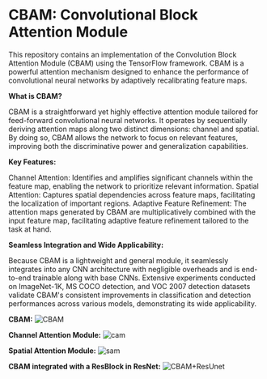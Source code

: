 # CBAM: Convolutional Block Attention Module
This repository contains an implementation of the Convolution Block Attention Module (CBAM) using the TensorFlow framework. CBAM is a powerful attention mechanism designed to enhance the performance of convolutional neural networks by adaptively recalibrating feature maps.

**What is CBAM?**

CBAM is a straightforward yet highly effective attention module tailored for feed-forward convolutional neural networks. It operates by sequentially deriving attention maps along two distinct dimensions: channel and spatial. By doing so, CBAM allows the network to focus on relevant features, improving both the discriminative power and generalization capabilities.

**Key Features:**

Channel Attention: Identifies and amplifies significant channels within the feature map, enabling the network to prioritize relevant information.
Spatial Attention: Captures spatial dependencies across feature maps, facilitating the localization of important regions.
Adaptive Feature Refinement: The attention maps generated by CBAM are multiplicatively combined with the input feature map, facilitating adaptive feature refinement tailored to the task at hand.

**Seamless Integration and Wide Applicability:**

Because CBAM is a lightweight and general module, it seamlessly integrates into any CNN architecture with negligible overheads and is end-to-end trainable along with base CNNs. Extensive experiments conducted on ImageNet-1K, MS COCO detection, and VOC 2007 detection datasets validate CBAM's consistent improvements in classification and detection performances across various models, demonstrating its wide applicability.

**CBAM:**
![CBAM](https://github.com/AlirezaFBabaei/CBAM-Convolutional-Block-Attention-Module/assets/50638445/23b0bfa3-a8ad-4914-9a1a-982142594cd1)

**Channel Attention Module:**
![cam](https://github.com/AlirezaFBabaei/CBAM-Convolutional-Block-Attention-Module/assets/50638445/a7073675-e3d8-432a-a702-92fa8c7788b5)

**Spatial Attention Module:**
![sam](https://github.com/AlirezaFBabaei/CBAM-Convolutional-Block-Attention-Module/assets/50638445/ac186c0a-d6ca-43d8-be81-4a571412be0f)

**CBAM integrated with a ResBlock in ResNet:**
![CBAM+ResUnet](https://github.com/AlirezaFBabaei/CBAM-Convolutional-Block-Attention-Module/assets/50638445/2cebdc36-d903-47dd-bbb7-b1cce8b3ab9f)
